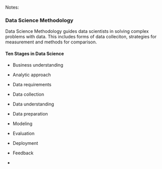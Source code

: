Notes:

### Data Science Methodology
Data Science Methodology guides data scientists in solving complex problems with data. This includes forms of data colleciton, strategies for measurement and methods for comparison.

#### Ten Stages in Data Science
- Business understanding
- Analytic approach
- Data requirements
- Data collection
- Data understanding
- Data preparation
- Modeling
- Evaluation
- Deployment
- Feedback

- 
